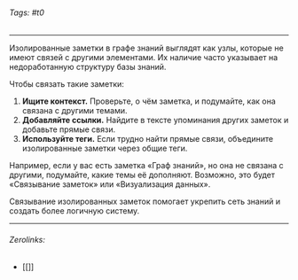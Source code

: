 ###### Tags:  #t0
___
Изолированные заметки в графе знаний выглядят как узлы, которые не имеют связей с другими элементами. Их наличие часто указывает на недоработанную структуру базы знаний.

Чтобы связать такие заметки:

1. **Ищите контекст.** Проверьте, о чём заметка, и подумайте, как она связана с другими темами.
2. **Добавляйте ссылки.** Найдите в тексте упоминания других заметок и добавьте прямые связи.
3. **Используйте теги.** Если трудно найти прямые связи, объедините изолированные заметки через общие теги.

Например, если у вас есть заметка «Граф знаний», но она не связана с другими, подумайте, какие темы её дополняют. Возможно, это будет «Связывание заметок» или «Визуализация данных».

Связывание изолированных заметок помогает укрепить сеть знаний и создать более логичную систему.
___
###### Zerolinks: 
- [[]]